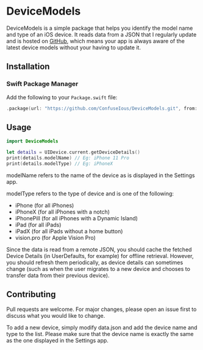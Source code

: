# DeviceModels

DeviceModels is a simple package that helps you identify the model name and type of an iOS device. It reads data from a JSON that I regularly update and is hosted on [GitHub](https://confuseious.github.io/DeviceModels/data.json), which means your app is always aware of the latest device models without your having to update it.

## Installation

### Swift Package Manager
Add the following to your `Package.swift` file:

```swift
.package(url: "https://github.com/ConfuseIous/DeviceModels.git", from: "1.0.0")
```

## Usage

```swift
import DeviceModels

let details = UIDevice.current.getDeviceDetails()
print(details.modelName) // Eg: iPhone 11 Pro
print(details.modelType) // Eg: iPhoneX
```

modelName refers to the name of the device as is displayed in the Settings app.

modelType refers to the type of device and is one of the following:
- iPhone (for all iPhones)
- iPhoneX (for all iPhones with a notch)
- iPhonePill (for all iPhones with a Dynamic Island)
- iPad (for all iPads)
- iPadX (for all iPads without a home button)
- vision.pro (for Apple Vision Pro)

Since the data is read from a remote JSON, you should cache the fetched Device Details (in UserDefaults, for example) for offline retrieval. However, you should refresh them periodically, as device details can sometimes change (such as when the user migrates to a new device and chooses to transfer data from their previous device).

## Contributing

Pull requests are welcome. For major changes, please open an issue first to discuss what you would like to change.

To add a new device, simply modify data.json and add the device name and type to the list. Please make sure that the device name is exactly the same as the one displayed in the Settings app.
